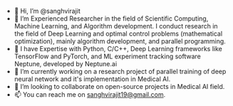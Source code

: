 - 👋 Hi, I’m @sanghvirajit
- 👀 I’m Experienced Researcher in the field of Scientific Computing, Machine Learning, and Algorithm development. I conduct research in the field of Deep Learning and optimal control problems (mathematical optimization), mainly algorithm development, and parallel programming.
- 👀 I have Expertise with Python, C/C++, Deep Learning frameworks like TensorFlow and PyTorch, and ML experiment tracking software Neptune, developed by Neptune.ai
- 🌱 I’m currently working on a research project of parallel training of deep neural network and it's implementation in Medical AI.
- 💞️ I’m looking to collaborate on open-source projects in Medical AI field.
- 📫 You can reach me on sanghvirajit19@gmail.com.

<!---
sanghvirajit/sanghvirajit is a ✨ special ✨ repository because its `README.md` (this file) appears on your GitHub profile.
You can click the Preview link to take a look at your changes.
--->
